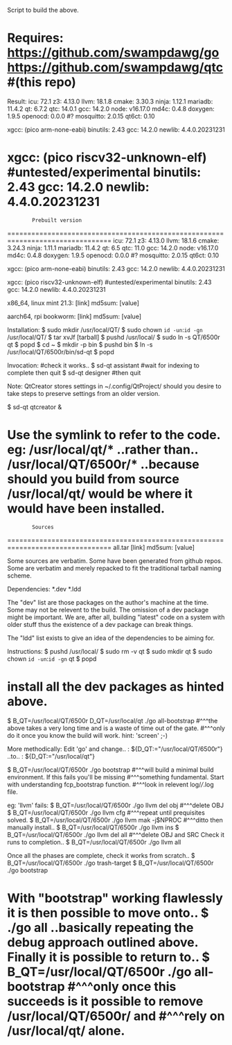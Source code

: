 Script to build the above.

Requires:
https://github.com/swampdawg/go
https://github.com/swampdawg/qtc	#(this repo)
================================================================================
Result:
icu:		72.1
z3:		4.13.0
llvm:		18.1.8
cmake:		3.30.3
ninja:		1.12.1
mariadb:	11.4.2
qt:		6.7.2
qtc:		14.0.1
gcc:		14.2.0
node:		v16.17.0
md4c:		0.4.8
doxygen:	1.9.5
openocd:	0.0.0		#?
mosquitto:	2.0.15
qt6ct:		0.10

xgcc:		(pico arm-none-eabi)
binutils:	2.43
gcc:		14.2.0
newlib:		4.4.0.20231231

xgcc:		(pico riscv32-unknown-elf)	#untested/experimental
binutils:	2.43
gcc:		14.2.0
newlib:		4.4.0.20231231
================================================================================
			Prebuilt version
================================================================================
icu:		72.1
z3:		4.13.0
llvm:		18.1.6
cmake:		3.24.3
ninja:		1.11.1
mariadb:	11.4.2
qt:		6.5
qtc:		11.0
gcc:		14.2.0
node:		v16.17.0
md4c:		0.4.8
doxygen:	1.9.5
openocd:	0.0.0		#?
mosquitto:	2.0.15
qt6ct:		0.10

xgcc:		(pico arm-none-eabi)
binutils:	2.43
gcc:		14.2.0
newlib:		4.4.0.20231231

xgcc:		(pico riscv32-unknown-elf)	#untested/experimental
binutils:	2.43
gcc:		14.2.0
newlib:		4.4.0.20231231

x86_64, linux mint 21.3:	[link]
md5sum:				[value]

aarch64, rpi bookworm:		[link]
md5sum:				[value]

Installation:
$ sudo mkdir /usr/local/QT/
$ sudo chown `id -un`:`id -gn` /usr/local/QT/
$ tar xvJf [tarball]
$ pushd /usr/local/
$ sudo ln -s QT/6500r qt
$ popd
$ cd ~
$ mkdir -p bin
$ pushd bin
$ ln -s /usr/local/QT/6500r/bin/sd-qt
$ popd

Invocation:
#check it works..
$ sd-qt assistant	#wait for indexing to complete then quit
$ sd-qt designer	#then quit

Note:
QtCreator stores settings in ~/.config/QtProject/ should you desire to take
steps to preserve settings from an older version.

$ sd-qt qtcreator &

Use the symlink to refer to the code. eg:
/usr/local/qt/*
..rather than..
/usr/local/QT/6500r/*
..because should you build from source /usr/local/qt/ would be where it would
have been installed.
================================================================================
			Sources
================================================================================
all.tar				[link]
md5sum:				[value]

Some sources are verbatim. Some have been generated from github repos. Some are
verbatim and merely repacked to fit the traditional tarball naming scheme.

Dependencies:
*.dev
*.ldd

The "dev" list are those packages on the author's machine at the time. Some
may not be relevent to the build. The omission of a dev package might be
important. We are, after all, building "latest" code on a system with older
stuff thus the existence of a dev package can break things.

The "ldd" list exists to give an idea of the dependencies to be aiming for.

Instructions:
$ pushd /usr/local/
$ sudo rm -v qt
$ sudo mkdir qt
$ sudo chown `id -un`:`id -gn` qt
$ popd
# install all the dev packages as hinted above.
$ B_QT=/usr/local/QT/6500r D_QT=/usr/local/qt ./go all-bootstrap
#^^^the above takes a very long time and is a waste of time out of the gate.
#^^^only do it once you know the build will work. hint: 'screen' ;-)

More methodically:
Edit 'go' and change..
: ${D_QT:="/usr/local/QT/6500r"}
..to..
: ${D_QT:="/usr/local/qt"}

$ B_QT=/usr/local/QT/6500r ./go bootstrap
#^^^will build a minimal build environment. If this fails you'll be missing
#^^^something fundamental. Start with understanding fcp_bootstrap function.
#^^^look in relevent log/*/*.log file.

eg: 'llvm' fails:
$ B_QT=/usr/local/QT/6500r ./go llvm del obj
#^^^delete OBJ
$ B_QT=/usr/local/QT/6500r ./go llvm cfg
#^^^repeat until prequisites solved.
$ B_QT=/usr/local/QT/6500r ./go llvm mak -j$NPROC
#^^^ditto then manually install..
$ B_QT=/usr/local/QT/6500r ./go llvm ins
$ B_QT=/usr/local/QT/6500r ./go llvm del all
#^^^delete OBJ and SRC
Check it runs to completion..
$ B_QT=/usr/local/QT/6500r ./go llvm all

Once all the phases are complete, check it works from scratch..
$ B_QT=/usr/local/QT/6500r ./go trash-target
$ B_QT=/usr/local/QT/6500r ./go bootstrap

With "bootstrap" working flawlessly it is then possible to move onto..
$ ./go all
..basically repeating the debug approach outlined above. Finally it is
possible to return to..
$ B_QT=/usr/local/QT/6500r ./go all-bootstrap
#^^^only once this succeeds is it possible to remove /usr/local/QT/6500r/ and
#^^^rely on /usr/local/qt/ alone.
================================================================================
